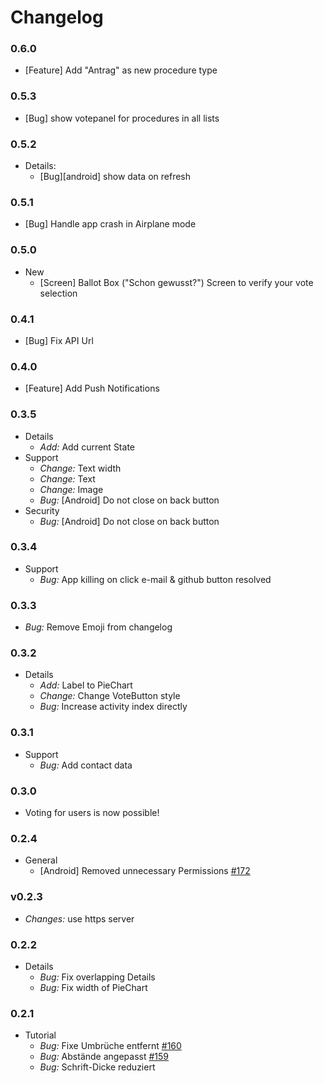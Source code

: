 # Changelog

### 0.6.0

* [Feature] Add "Antrag" as new procedure type

### 0.5.3

* [Bug] show votepanel for procedures in all lists

### 0.5.2

* Details:
  * [Bug][android] show data on refresh

### 0.5.1

* [Bug] Handle app crash in Airplane mode

### 0.5.0

* New
  * [Screen] Ballot Box ("Schon gewusst?") Screen to verify your vote selection

### 0.4.1

* [Bug] Fix API Url

### 0.4.0

* [Feature] Add Push Notifications

### 0.3.5

* Details
  * _Add:_ Add current State
* Support
  * _Change:_ Text width
  * _Change:_ Text
  * _Change:_ Image
  * _Bug:_ [Android] Do not close on back button
* Security
  * _Bug:_ [Android] Do not close on back button

### 0.3.4

* Support
  * _Bug:_ App killing on click e-mail & github button resolved

### 0.3.3

* _Bug:_ Remove Emoji from changelog

### 0.3.2

* Details
  * _Add:_ Label to PieChart
  * _Change:_ Change VoteButton style
  * _Bug:_ Increase activity index directly

### 0.3.1

* Support
  * _Bug:_ Add contact data

### 0.3.0

* Voting for users is now possible!

### 0.2.4

* General
  * [Android] Removed unnecessary Permissions [#172](https://github.com/demokratie-live/democracy-client/issues/172)

### v0.2.3

* _Changes:_ use https server

### 0.2.2

* Details
  * _Bug:_ Fix overlapping Details
  * _Bug:_ Fix width of PieChart

### 0.2.1

* Tutorial
  * _Bug:_ Fixe Umbrüche entfernt [#160](https://github.com/demokratie-live/democracy-client/issues/160)
  * _Bug:_ Abstände angepasst [#159](https://github.com/demokratie-live/democracy-client/issues/159)
  * _Bug:_ Schrift-Dicke reduziert
